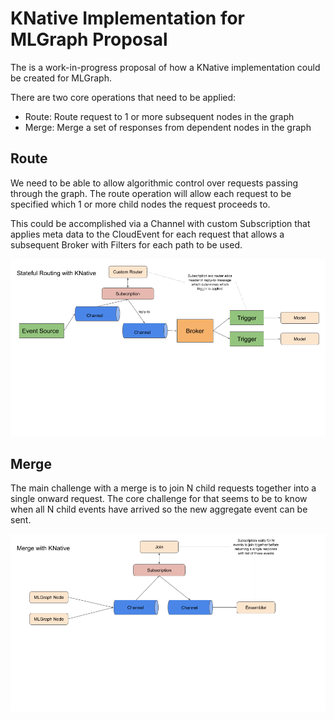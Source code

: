 # KNative Implementation for MLGraph Proposal

The is a work-in-progress proposal of how a KNative implementation could be created for MLGraph.

There are two core operations that need to be applied:

  * Route: Route request to 1 or more subsequent nodes in the graph
  * Merge: Merge a set of responses from dependent nodes in the graph
  
## Route

We need to be able to allow algorithmic control over requests passing through the graph. The route operation will allow each request to be specified which 1 or more child nodes the request proceeds to. 

 This could be accomplished via a Channel with custom Subscription that applies meta data to the CloudEvent 
 for each request that allows a subsequent Broker with Filters for each path to be used.
 
![knative-route](./knative-route.png)
 
 
## Merge

The main challenge with a merge is to join N child requests together into a single onward request. The core challenge for that seems to be to know when all N child events have arrived so the new aggregate event can be sent.

![knative-merge](./knative-merge.png)
 
 
 
 
 